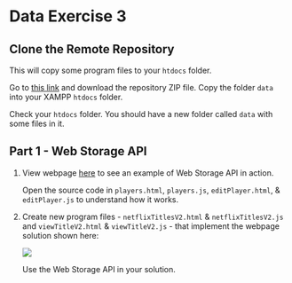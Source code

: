 # Data Exercise 3

## Clone the Remote Repository

This will copy some program files to your ``htdocs`` folder.  

Go to [this link](https://github.com/barcaxi/csd2023) and download the repository ZIP file.  Copy the folder ``data`` into your XAMPP ``htdocs`` folder.

Check your ``htdocs`` folder.  You should have a new folder called ``data`` with some files in it.



## Part 1 - Web Storage API

1.	View webpage [here](http://localhost/data/players.html) to see an example of Web Storage API in action.  

	Open the source code in `players.html`, `players.js`, `editPlayer.html`, & `editPlayer.js` to understand how it works.

1.	Create new program files - `netflixTitlesV2.html` & `netflixTitlesV2.js` and `viewTitleV2.html` & `viewTitleV2.js` - that implement the webpage solution shown here:

	![](images/webstorage.gif)

	Use the Web Storage API in your solution.

